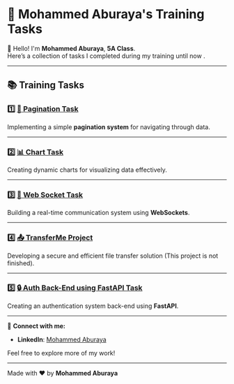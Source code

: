 # 🚀 Mohammed Aburaya's Training Tasks  

👋 Hello! I'm **Mohammed Aburaya**, **5A Class**.  
Here’s a collection of tasks I completed during my training until now .



---

## 📚 Training Tasks  

### 1️⃣ [📖 Pagination Task](https://github.com/Ab0raya/training_tasks/tree/main/lib/pagination)  
Implementing a simple **pagination system** for navigating through data.  

---

### 2️⃣ [📊 Chart Task](https://github.com/Ab0raya/training_tasks/tree/main/lib/chart)  
Creating dynamic charts for visualizing data effectively.  

---

### 3️⃣ [🔗 Web Socket Task](https://github.com/Ab0raya/training_tasks/tree/main/lib/web_socket)  
Building a real-time communication system using **WebSockets**.  

---

### 4️⃣ [📤 TransferMe Project](https://github.com/Ab0raya/transferme)  
Developing a secure and efficient file transfer solution (This project is not finished).  

---

### 5️⃣ [🔒 Auth Back-End using FastAPI Task](https://github.com/Ab0raya/training_tasks/tree/main/fastApi_auth)  
Creating an authentication system back-end using **FastAPI**.  

---

📩 **Connect with me:**  
- **LinkedIn**: [Mohammed Aburaya](https://www.linkedin.com/in/mohammed-aburaya-384380224/)  

Feel free to explore more of my work!  
 

---
Made with ❤️ by **Mohammed Aburaya**  
